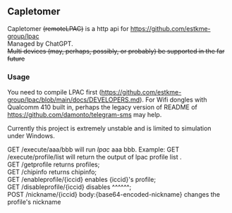 ## Capletomer
Capletomer ~~(remoteLPAC)~~ is a http api for https://github.com/estkme-group/lpac  
Managed by ChatGPT.   
~~Multi devices (may, perhaps, possibly, or probably) be supported in the far future~~  

### Usage  
You need to compile LPAC first (https://github.com/estkme-group/lpac/blob/main/docs/DEVELOPERS.md). 
For Wifi dongles with Qualcomm 410 built in, perhaps the legacy version of README of https://github.com/damonto/telegram-sms may help.  
  
Currently this project is extremely unstable and is limited to simulation under Windows.

GET /execute/aaa/bbb will run $lpac$ aaa bbb. Example: GET /execute/profile/list will return the output of lpac profile list .  
GET /getprofile returns profiles;  
GET /chipinfo returns chipinfo;  
GET /enableprofile/{iccid} enables {iccid}'s profile;  
GET /disableprofile/{iccid} disables ^^^^^^;  
POST /nickname/{iccid} body:{base64-encoded-nickname} changes the profile's nickname  
